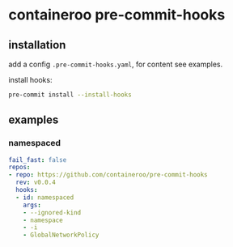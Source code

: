 # containeroo pre-commit-hooks

## installation

add a config `.pre-commit-hooks.yaml`, for content see examples.

install hooks:

```bash
pre-commit install --install-hooks
```

## examples

### namespaced

```yaml
fail_fast: false
repos:
- repo: https://github.com/containeroo/pre-commit-hooks
  rev: v0.0.4
  hooks:
  - id: namespaced
    args:
    - --ignored-kind
    - namespace
    - -i
    - GlobalNetworkPolicy
```
